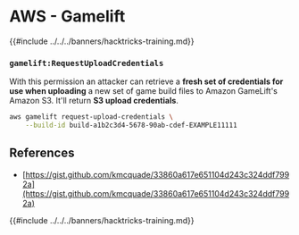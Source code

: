 # AWS - Gamelift

{{#include ../../../banners/hacktricks-training.md}}

### `gamelift:RequestUploadCredentials`

With this permission an attacker can retrieve a **fresh set of credentials for use when uploading** a new set of game build files to Amazon GameLift's Amazon S3. It'll return **S3 upload credentials**.

```bash
aws gamelift request-upload-credentials \
    --build-id build-a1b2c3d4-5678-90ab-cdef-EXAMPLE11111
```

## References

- [https://gist.github.com/kmcquade/33860a617e651104d243c324ddf7992a](https://gist.github.com/kmcquade/33860a617e651104d243c324ddf7992a)

{{#include ../../../banners/hacktricks-training.md}}





